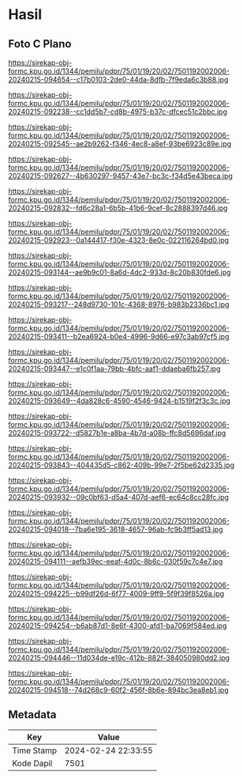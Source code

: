 # Hasil

## Foto C Plano

https://sirekap-obj-formc.kpu.go.id/1344/pemilu/pdpr/75/01/19/20/02/7501192002006-20240215-094654--c17b0103-2de0-44da-8dfb-7f9eda6c3b88.jpg

https://sirekap-obj-formc.kpu.go.id/1344/pemilu/pdpr/75/01/19/20/02/7501192002006-20240215-092238--cc1dd5b7-cd8b-4975-b37c-dfcec51c2bbc.jpg

https://sirekap-obj-formc.kpu.go.id/1344/pemilu/pdpr/75/01/19/20/02/7501192002006-20240215-092545--ae2b9262-f346-4ec8-a8ef-93be6923c89e.jpg

https://sirekap-obj-formc.kpu.go.id/1344/pemilu/pdpr/75/01/19/20/02/7501192002006-20240215-092627--4b630297-9457-43e7-bc3c-f34d5e43beca.jpg

https://sirekap-obj-formc.kpu.go.id/1344/pemilu/pdpr/75/01/19/20/02/7501192002006-20240215-092832--fd6c28a1-6b5b-41b6-9cef-8c2888397d46.jpg

https://sirekap-obj-formc.kpu.go.id/1344/pemilu/pdpr/75/01/19/20/02/7501192002006-20240215-092923--0a144417-f30e-4323-8e0c-022116264bd0.jpg

https://sirekap-obj-formc.kpu.go.id/1344/pemilu/pdpr/75/01/19/20/02/7501192002006-20240215-093144--ae9b9c01-8a6d-4dc2-933d-8c20b830fde6.jpg

https://sirekap-obj-formc.kpu.go.id/1344/pemilu/pdpr/75/01/19/20/02/7501192002006-20240215-093217--248d9730-101c-4368-8976-b983b2336bc1.jpg

https://sirekap-obj-formc.kpu.go.id/1344/pemilu/pdpr/75/01/19/20/02/7501192002006-20240215-093411--b2ea6924-b0e4-4996-9d66-e97c3ab97cf5.jpg

https://sirekap-obj-formc.kpu.go.id/1344/pemilu/pdpr/75/01/19/20/02/7501192002006-20240215-093447--e1c0f1aa-79bb-4bfc-aaf1-ddaeba6fb257.jpg

https://sirekap-obj-formc.kpu.go.id/1344/pemilu/pdpr/75/01/19/20/02/7501192002006-20240215-093649--4da828c6-4590-4546-9424-b1519f2f3c3c.jpg

https://sirekap-obj-formc.kpu.go.id/1344/pemilu/pdpr/75/01/19/20/02/7501192002006-20240215-093722--d5827b1e-a8ba-4b7d-a08b-ffc8d5696daf.jpg

https://sirekap-obj-formc.kpu.go.id/1344/pemilu/pdpr/75/01/19/20/02/7501192002006-20240215-093843--404435d5-c862-409b-99e7-2f5be62d2335.jpg

https://sirekap-obj-formc.kpu.go.id/1344/pemilu/pdpr/75/01/19/20/02/7501192002006-20240215-093932--09c0bf63-d5a4-407d-aef6-ec64c8cc28fc.jpg

https://sirekap-obj-formc.kpu.go.id/1344/pemilu/pdpr/75/01/19/20/02/7501192002006-20240215-094018--7ba6e195-3618-4657-96ab-fc9b3ff5ad13.jpg

https://sirekap-obj-formc.kpu.go.id/1344/pemilu/pdpr/75/01/19/20/02/7501192002006-20240215-094111--aefb39ec-eeaf-4d0c-8b6c-030f59c7c4e7.jpg

https://sirekap-obj-formc.kpu.go.id/1344/pemilu/pdpr/75/01/19/20/02/7501192002006-20240215-094225--b99df26d-6f77-4009-9ff9-5f9f39f8526a.jpg

https://sirekap-obj-formc.kpu.go.id/1344/pemilu/pdpr/75/01/19/20/02/7501192002006-20240215-094254--b6ab87d1-8e6f-4300-afd1-ba7069f584ed.jpg

https://sirekap-obj-formc.kpu.go.id/1344/pemilu/pdpr/75/01/19/20/02/7501192002006-20240215-094446--11d034de-e19c-412b-882f-384050980dd2.jpg

https://sirekap-obj-formc.kpu.go.id/1344/pemilu/pdpr/75/01/19/20/02/7501192002006-20240215-094518--74d268c9-60f2-456f-8b6e-894bc3ea8eb1.jpg


## Metadata

| Key        | Value               |
| ---------- | ------------------- |
| Time Stamp | 2024-02-24 22:33:55 |
| Kode Dapil | 7501                |



